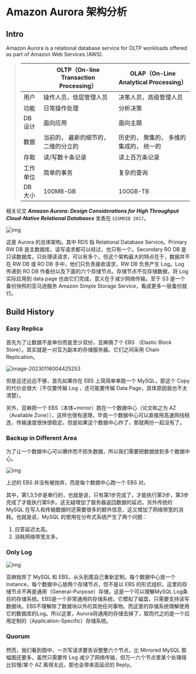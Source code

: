 # Amazon Aurora 架构分析

## Intro

Amazon Aurora is a relational database service for OLTP workloads offered as part of Amazon Web Services (AWS).

> |          | OLTP（On-line Transaction Processing） | OLAP（On-Line Analytical Processing）   |
> | -------- | -------------------------------------- | --------------------------------------- |
> | 用户     | 操作人员，低层管理人员                 | 决策人员，高级管理人员                  |
> | 功能     | 日常操作处理                           | 分析决策                                |
> | DB 设计  | 面向应用                               | 面向主题                                |
> | 数据     | 当前的， 最新的细节的， 二维的分立的   | 历史的， 聚集的， 多维的集成的， 统一的 |
> | 存取     | 读/写数十条记录                        | 读上百万条记录                          |
> | 工作单位 | 简单的事务                             | 复杂的查询                              |
> | DB 大小  | 100MB-GB                               | 100GB-TB                                |

相关论文 ***Amazon Aurora: Design Considerations for High Throughput Cloud-Native Relational Databases*** 发表在 `SIGMOID 2017`。

![img](https://beetpic.oss-cn-hangzhou.aliyuncs.com/img/202301160024961.jpeg)

这是 Aurora 的总体架构。其中 RDS 指 Relational Database Service。Primary RW DB 是主数据库，读写请求都可以经过，也只有一个。Secondary RO DB 是只读数据库，只处理读请求，可以有多个。但这个架构最大的特点在于，数据并不在 RW DB 或 RO DB 手中，他们只负责接收请求，RW DB 负责产生 Log。Log 传递到 RO DB 作备份以及下面的六个存储节点。存储节点不仅存储数据，将 Log 实际应用到 data page 也由它们完成，意义在于减少网络传输。至于 S3 是一个备份快照的亚马逊服务 Amazon Simple Storage Service，看成更多一层备份就行。

## Build History

### Easy Replica

首先为了让数据不是单份而是至少双份，亚麻搞了个 EBS （Elastic Block Store）。其实就是一对互为副本的存储服务器。它们之间采用 Chain Replication。

![image-20230116004425253](https://beetpic.oss-cn-hangzhou.aliyuncs.com/img/202301160044281.png)

但是这还远远不够，首先如果你在 EBS 上简简单单跑一个 MySQL，那这个 Copy 的代价会很大（不仅要传输 Log ，还可能要传输 Data Page，具体原因我也不太清楚）。

另外，亚麻把一个 EBS（本体+mirror）跑在一个数据中心（论文称之为 AZ（Available Zone）），这样也很有道理，毕竟一个数据中心可以直接用高速网线相连，传输速度很快很稳定。但是如果这个数据中心炸了，那就两份一起没有了。

### Backup in Different Area

为了让一个数据中心可以爆炸而不损失数据，所以我们需要把数据放到多个数据中心。

![img](https://beetpic.oss-cn-hangzhou.aliyuncs.com/img/202301160054196.jpeg)

上述的 EBS 并没有被抛弃，而是每个数据中心跑一个 EBS 对。

其中，第1,3,5步是串行的，也就是说，只有第1步完成了，才能执行第3步，第3步完成了才能执行第5步。这无疑增加了服务器返回数据的延迟。另外传统的 MySQL 在写入和传输数据时还需要很多的额外信息，这又增加了网络带宽的消耗。也就是说，MySQL 的使用在分布式系统产生了两个问题：

1. 应答延迟太高。
2. 消耗网络带宽太多。

### Only Log

![img](https://beetpic.oss-cn-hangzhou.aliyuncs.com/img/202301160101605.png)

亚麻抛弃了 MySQL 和 EBS，从头到尾自己重新定制。每个数据中心放一个 Instance，每个数据中心放两个存储节点，但不是以 EBS 的形式组织。这里的存储节点不再是通用（General-Purpose）存储，这是一个可以理解MySQL Log条目的存储系统。EBS是一个非常通用的存储系统，它模拟了磁盘，只需要支持读写数据块。EBS不理解除了数据块以外的其他任何事物。而这里的存储系统理解使用它的数据库的Log。所以这里，Aurora将通用的存储去掉了，取而代之的是一个应用定制的（Application-Specific）存储系统。

### Quorum

然而，我们看到图中，一次写请求要告诉整整六个节点，比 Mirrored MySQL 那幅图还要多，虽然只需要传 Log 减少了网络传输，但万一六个节点里某个处理得比较慢/某个 AZ 离得太远，那也会带来高延迟的 Reply。